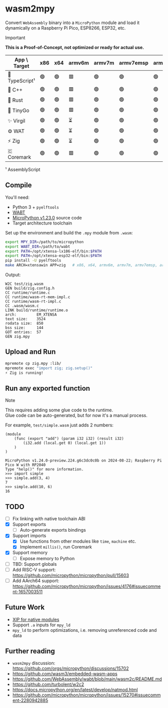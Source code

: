 # wasm2mpy

Convert `WebAssembly` binary into a `MicroPython` module and load it dynamically on a Raspberry Pi Pico, ESP8266, ESP32, etc.

> [!IMPORTANT]
> **This is a Proof-of-Concept, not optimized or ready for actual use.**

| App \ Target      | x86   | x64   | armv6m  | armv7m | armv7emsp   | armv7emdp   | esp8266  | esp32      |
|-------------------|-------|-------|---------|--------|-------------|-------------|----------|------------|
| 🚀 TypeScript¹    | 🟢    | 🟢    | 🟥       | 🟢      | 🟢          | 🟢          | 🟥       | 🟢         |
| 🤩 C++            | 🟢    | 🟢    | 🟥       | 🟢      | 🟢          | 🟢          | 🟥       | 🟢         |
| 🦀 Rust           | 🟢    | 🟢    | 🟥       | 🟢      | 🟢          | 🟢          | 🟥       | ⏳         |
| 🤖 TinyGo         | 🟢    | 🟢    | 🟥       | 🟢      | 🟢          | 🟢          | 🟥       | 🟢         |
| ✨ Virgil         | 🟢    | 🟢    | ⏳       | 🟢      | 🟢          | 🟢          | 🟢       | 🟢         |
| ⚙ WAT            | 🟢    | 🟢    | ⏳       | 🟢      | 🟢          | 🟢          | 🟢       | 🟢         |
| ⚡ Zig            | 🟢    | 🟢    | ⏳       | 🟢      | 🟢          | 🟢          | 🟥       | 🟢         |
| 🇨 Coremark       | 🟢    | 🟢    | 🟥       | 🟢      | 🟢          | 🟢          | 🟥       | 🟢         |

¹ AssemblyScript

## Compile

You'll need:

- Python 3 + `pyelftools`
- [WABT](https://github.com/WebAssembly/wabt/releases/tag/1.0.36)
- [MicroPython v1.23.0](https://github.com/micropython/micropython) source code
- Target architecture toolchain

Set up the environment and build the `.mpy` module from `.wasm`:

```sh
export MPY_DIR=/path/to/micropython
export WABT_DIR=/path/to/wabt
export PATH=/opt/xtensa-lx106-elf/bin:$PATH
export PATH=/opt/xtensa-esp32-elf/bin:$PATH
pip install -U pyelftools
make ARCH=xtensawin APP=zig   # x86, x64, armv6m, armv7m, armv7emsp, armv7emdp, xtensa, xtensawin
```

Output:

```log
W2C test/zig.wasm
GEN build/zig.config.h
CC runtime/runtime.c
CC runtime/wasm-rt-mem-impl.c
CC runtime/wasm-rt-impl.c
CC .wasm/wasm.c
LINK build/runtime/runtime.o
arch:         EM_XTENSA
text size:    3524
rodata size:  850
bss size:     144
GOT entries:  57
GEN zig.mpy
```

## Upload and Run

```sh
mpremote cp zig.mpy :lib/
mpremote exec "import zig; zig.setup()"
⚡ Zig is running!
```

## Run any exported function

> [!NOTE]
> This requires adding some glue code to the runtime.  
> Glue code can be auto-generated, but for now it's a manual process.

For example, `test/simple.wasm` just adds 2 numbers:

```wat
(module
    (func (export "add") (param i32 i32) (result i32)
        (i32.add (local.get 0) (local.get 1))
    )
)
```

```log
MicroPython v1.24.0-preview.224.g6c3dc0c0b on 2024-08-22; Raspberry Pi Pico W with RP2040
Type "help()" for more information.
>>> import simple
>>> simple.add(3, 4)
7
>>> simple.add(10, 6)
16
```

## TODO

- [ ] Fix linking with native toolchain ABI
- [x] Support exports
  - [ ] Auto-generate exports bindings
- [x] Support imports
  - [x] Use functions from other modules like `time`, `machine` etc.
  - [x] Implement `millis()`, run Coremark
- [x] Support memory
  - [ ] Expose memory to Python
- [ ] TBD: Support globals
- [ ] Add RISC-V support: https://github.com/micropython/micropython/pull/15603
- [ ] Add AArch64 support: https://github.com/micropython/micropython/issues/4176#issuecomment-1657003511

## Future Work

- [XIP for native modules](https://github.com/orgs/micropython/discussions/12811#discussioncomment-7399671)
- Support `.a` inputs for `mpy_ld`
- `mpy_ld` to perform optimizations, i.e. removing unreferenced code and data

## Further reading

- `wasm2mpy` discussion: https://github.com/orgs/micropython/discussions/15702
- https://github.com/wasm3/embedded-wasm-apps
- https://github.com/WebAssembly/wabt/blob/main/wasm2c/README.md
- https://github.com/turbolent/w2c2
- https://docs.micropython.org/en/latest/develop/natmod.html
- https://github.com/micropython/micropython/issues/15270#issuecomment-2280942885
